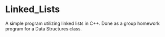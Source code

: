 # Linked_Lists
A simple program utilizing linked lists in C++. Done as a group homework program for a Data Structures class.
